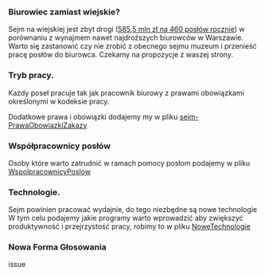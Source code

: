 ### Biurowiec zamiast wiejskie?

Sejm na wiejskiej jest zbyt drogi ([585,5 mln zł na 460 posłów rocznie](http://www.sejm.gov.pl/Sejm8.nsf/komunikat.xsp?documentId=79E43337826C3C2BC12582E20036924F))
w porównaniu z wynajmem  nawet najdroższych biurowców w Warszawie.
Warto się zastanowić czy nie zrobić z obecnego sejmu muzeum i przenieść pracę posłów do biurowca.  Czekamy na propozycje z waszej strony.

### Tryb pracy.

Każdy poseł pracuje tak jak pracownik biurowy z prawami obowiązkami określonymi w kodeksie pracy.

Dodatkowe prawa i obowiązki dodajemy my w pliku 
[sejm-PrawaObowiazkiZakazy](https://github.com/PartiaLudziNiezaleznych21/PracaPoslow/blob/master/sejm-PrawaObowiazkiZakazy.md) 

### Współpracownicy posłów

Osoby które warto zatrudnić w ramach pomocy posłom podajemy w pliku [WspolpracownicyPoslow](https://github.com/PartiaLudziNiezaleznych21/PracaPoslow/blob/master/WspolpracownicyPoslow.md) 


### Technologie.

Sejm powinien pracować wydajnie, do tego niezbędne są nowe technologie
W tym celu podajemy jakie programy warto wprowadzić aby zwiększyć produktywność i przejrzystość pracy, 
robimy to w pliku [NoweTechnologie](https://github.com/PartiaLudziNiezaleznych21/PracaPoslow/blob/master/NoweTechnologie.md) 

### Nowa Forma Głosowania

issue





